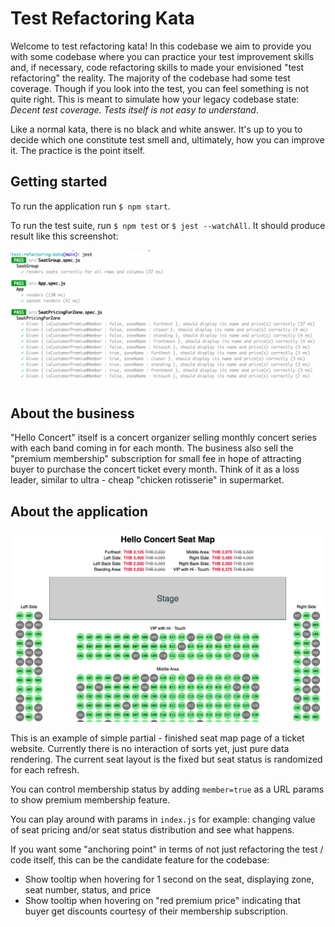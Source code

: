 # Test Refactoring Kata

Welcome to test refactoring kata! In this codebase we aim to provide you with some codebase where you can practice your test improvement skills and, if necessary, code refactoring skills to made your envisioned "test refactoring" the reality. The majority of the codebase had some test coverage. Though if you look into the test, you can feel something is not quite right. This is meant to simulate how your legacy codebase state: _Decent test coverage. Tests itself is not easy to understand_. 

Like a normal kata, there is no black and white answer. It's up to you to decide which one constitute test smell and, ultimately, how you can improve it. The practice is the point itself.

## Getting started

To run the application run `$ npm start`. 

To run the test suite, run `$ npm test` or `$ jest --watchAll`. It should produce result like this screenshot:

![Unit Test Results Screenshot](/jest-screenshot.png "Unit Test Results")


## About the business

"Hello Concert" itself is a concert organizer selling monthly concert series with each band coming in for each month. The business also sell the "premium membership" subscription for small fee in hope of attracting buyer to purchase the concert ticket every month. Think of it as a loss leader, similar to ultra - cheap "chicken rotisserie" in supermarket.

## About the application

![Hello Seat Screenshot](/app-screenshot.png "Hello Seat")

This is an example of simple partial - finished seat map page of a ticket website. Currently there is no interaction of sorts yet, just pure data rendering. The current seat layout is the fixed but seat status is randomized for each refresh.

You can control membership status by adding `member=true` as a URL params to show premium membership feature.

You can play around with params in `index.js` for example: changing value of seat pricing and/or seat status distribution and see what happens.

If you want some "anchoring point" in terms of not just refactoring the test / code itself, this can be the candidate feature for the codebase:

- Show tooltip when hovering for 1 second on the seat, displaying zone, seat number, status, and price
- Show tooltip when hovering on "red premium price" indicating that buyer get discounts courtesy of their membership subscription.
